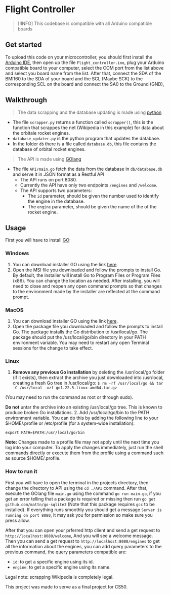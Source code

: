# Flight Controller

> [!INFO]
> This codebase is compatible with all Arduino compatible boards

## Get started

To upload this code on your microcontroller, you should first install the [Arduino IDE](https://downloads.arduino.cc/arduino-ide/arduino-ide_2.3.4_Windows_64bit.exe), then open up the file `Flight_controller.ino`, plug your Arduino compatible board to your computer, select the COM port from the list above and select you board name from the list. After that, connect the SDA of the BMI160 to the SDA of your board and the SCL (Maybe SCK) to the corresponding SCL on the board and connect the SA0 to the Ground (GND), 
## Walkthrough

> The data scrapping and the database updating is made using [python](https://www.python.org/)
* The file `scrapper.py` returns a function called `scrapper()`, this is the function that scrappes the net (Wikipedia in this example) for data about the orbitale rocket engines.
* `database_updater.py` is the python program that updates the database.
* In the folder `db` there is a file called `database.db`, this file contains the database of orbital rocket engines.

> The API is made using [GOlang](https://www.go.dev/)
* The file `API/main.go` fetch the data from the database in `db/database.db` and serve it in JSON format as a Restful API
    * The API runs on port 8080.
    * Currently the API have only two endpoints `/engines` and `/welcome`.
    * The API supports two parameters:
        * The `id` parameter, should be given the number used to identify the engine in the database.
        * The `engine` parameter, should be given the name of the of the rocket engine.
## Usage

First you will have to install [GO](https://go.dev/):

### Windows

1. You can download installer GO using the link [here](https://go.dev/dl/).
2. Open the MSI file you downloaded and follow the prompts to install Go.
By default, the installer will install Go to Program Files or Program Files (x86). You can change the location as needed. After installing, you will need to close and reopen any open command prompts so that changes to the environment made by the installer are reflected at the command prompt.

### MacOS

1. You can download installer GO using the link [here](https://go.dev/dl/).
2. Open the package file you downloaded and follow the prompts to install Go.
The package installs the Go distribution to /usr/local/go. The package should put the /usr/local/go/bin directory in your PATH environment variable. You may need to restart any open Terminal sessions for the change to take effect.

### Linux

1. **Remove any previous Go installation** by deleting the /usr/local/go folder (if it exists), then extract the archive you just downloaded into /usr/local, creating a fresh Go tree in /usr/local/go:
`$ rm -rf /usr/local/go && tar -C /usr/local -xzf go1.22.5.linux-amd64.tar.gz`

(You may need to run the command as root or through sudo).

**Do not** untar the archive into an existing /usr/local/go tree. This is known to produce broken Go installations.
2. Add /usr/local/go/bin to the PATH environment variable.
You can do this by adding the following line to your $HOME/.profile or /etc/profile (for a system-wide installation):

`export PATH=$PATH:/usr/local/go/bin`

**Note:** Changes made to a profile file may not apply until the next time you log into your computer. To apply the changes immediately, just run the shell commands directly or execute them from the profile using a command such as source $HOME/.profile.

### How to run it

First you will have to open the terminal in the projects directory, then change the directory to API using the `cd ./API` command. After that, execute the GOlang file `main.go` using the command `go run main.go`, if you get an error telling that a package is required or missing then run `go get github.com/mattn/go-sqlite3` (Note that this package requires `gcc` to be installed). If everything runs smoothly you should get a message `Server is running on port 8080`, It may ask you for permission so make sure you press allow.

After that you can open your prferred http client and send a get request to `http://localhost:8080/welcome`, And you will see a welcome message. Then you can send a get request to `http://localhost:8080/engines` to get all the information about the engines, you can add query parameters to the previous command, the query parameters compatible are:
* `id`: to get a specific engine using its id.
* `engine`: to get a specific engine using its name.

Legal note: scrapping Wikipedia is completely legal.

This project was made to serve as a final project for CS50.
